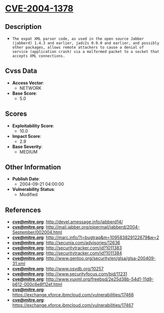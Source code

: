 
# [CVE-2004-1378](https://cve.mitre.org/cgi-bin/cvename.cgi?name=CVE-2004-1378)

## Description

- `The expat XML parser code, as used in the open source Jabber (jabberd) 1.4.3 and earlier, jadc2s 0.9.0 and earlier, and possibly other packages, allows remote attackers to cause a denial of service (application crash) via a malformed packet to a socket that accepts XML connections.`

## Cvss Data

- **Access Vector**:
  - NETWORK
- **Base Score**:
  - 5.0

## Scores

- **Exploitability Score**:
  - 10.0
- **Impact Score**:
  - 2.9
- **Base Severity**:
  - MEDIUM

## Other Information

- **Publish Date**:
  - 2004-09-21 04:00:00
- **Vulnerability Status**:
  - Modified

## References

- **cve@mitre.org**: http://devel.amessage.info/jabberd14/
- **cve@mitre.org**: http://mail.jabber.org/pipermail/jabberd/2004-September/002004.html
- **cve@mitre.org**: http://marc.info/?l=bugtraq&m=109583829122679&w=2
- **cve@mitre.org**: http://secunia.com/advisories/12636
- **cve@mitre.org**: http://securitytracker.com/id?1011383
- **cve@mitre.org**: http://securitytracker.com/id?1011384
- **cve@mitre.org**: http://www.gentoo.org/security/en/glsa/glsa-200409-31.xml
- **cve@mitre.org**: http://www.osvdb.org/10257
- **cve@mitre.org**: http://www.securityfocus.com/bid/11231
- **cve@mitre.org**: http://www.vuxml.org/freebsd/2e25d38b-54d1-11d9-b612-000c6e8f12ef.html
- **cve@mitre.org**: https://exchange.xforce.ibmcloud.com/vulnerabilities/17466
- **cve@mitre.org**: https://exchange.xforce.ibmcloud.com/vulnerabilities/17467
